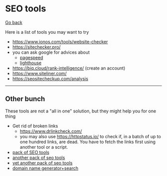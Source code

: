 # SEO tools

[Go back](../index.md#websites-improvements-summary)

Here is a list of tools you may want to try

* <https://www.ionos.com/tools/website-checker>
* <https://sitechecker.pro/>
* you can ask google for advices about
  * [pagespeed](https://developers.google.com/speed/pagespeed/insights/)
  * [lighthouse](https://web.dev/measure/)
* <https://biq.cloud/rank-intelligence/> (create an account)
* <https://www.siteliner.com/>
* <https://seositecheckup.com/analysis>

<hr class="sl">

## Other bunch

These tools are not a "all in one" solution,
but they might help you for one thing

* Get rid of broken links
  * <https://www.drlinkcheck.com/>
  * you may also use <https://httpstatus.io/> to check if,
    in a batch of up to one hundred links, are dead.
    You have to fetch the links first using another tool
    or a script.
* [pack of SEO tools](https://www.websiteplanet.com/webtools/)
* [another pack of seo tools](https://www.sanderheilbron.nl/)
* [yet another pack of seo tools](https://seositecheckup.com/tools)
* [domain name generator+search](https://instantdomainsearch.com)
